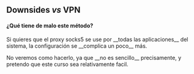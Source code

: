 ## Downsides *vs* VPN

#### ¿Qué tiene de malo este método?
<p>Si quieres que el proxy socks5 se use por __todas las aplicaciones__ del sistema, la configuración se __complica un poco__ más.</p>
<p>No veremos como hacerlo, ya que __no es sencillo__ precisamente, y pretendo que este curso sea relativamente facil.</p>
